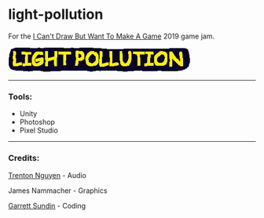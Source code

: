 # light-pollution
For the [I Can't Draw But Want To Make A Game](https://itch.io/jam/icantdraw) 2019 game jam.

<img src="/Assets/Sprites/light_pollution_jittery.gif" alt="Light Pollution"/>

---
### Tools:

* Unity
* Photoshop
* Pixel Studio

---
### Credits:

[Trenton Nguyen](https://github.com/trentonguyen) - Audio

James Nammacher - Graphics

[Garrett Sundin](https://github.com/gsundin) - Coding
